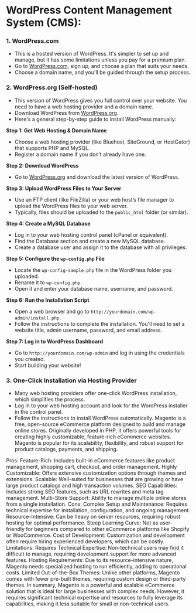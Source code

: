 # WordPress Content Management System (CMS):

### 1. **WordPress.com**
   - This is a hosted version of WordPress. It's simpler to set up and manage, but it has some limitations unless you pay for a premium plan.
   - Go to [WordPress.com](https://wordpress.com/), sign up, and choose a plan that suits your needs.
   - Choose a domain name, and you'll be guided through the setup process.

### 2. **WordPress.org (Self-hosted)**
   - This version of WordPress gives you full control over your website. You need to have a web hosting provider and a domain name.
   - Download WordPress from [WordPress.org](https://wordpress.org/download/).
   - Here's a general step-by-step guide to install WordPress manually:
   
   **Step 1: Get Web Hosting & Domain Name**
   - Choose a web hosting provider (like Bluehost, SiteGround, or HostGator) that supports PHP and MySQL.
   - Register a domain name if you don’t already have one.

   **Step 2: Download WordPress**
   - Go to [WordPress.org](https://wordpress.org/download/) and download the latest version of WordPress.

   **Step 3: Upload WordPress Files to Your Server**
   - Use an FTP client (like FileZilla) or your web host’s file manager to upload the WordPress files to your web server.
   - Typically, files should be uploaded to the `public_html` folder (or similar).

   **Step 4: Create a MySQL Database**
   - Log in to your web hosting control panel (cPanel or equivalent).
   - Find the Database section and create a new MySQL database.
   - Create a database user and assign it to the database with all privileges.

   **Step 5: Configure the `wp-config.php` File**
   - Locate the `wp-config-sample.php` file in the WordPress folder you uploaded.
   - Rename it to `wp-config.php`.
   - Open it and enter your database name, username, and password.

   **Step 6: Run the Installation Script**
   - Open a web browser and go to `http://yourdomain.com/wp-admin/install.php`.
   - Follow the instructions to complete the installation. You'll need to set a website title, admin username, password, and email address.

   **Step 7: Log in to WordPress Dashboard**
   - Go to `http://yourdomain.com/wp-admin` and log in using the credentials you created.
   - Start building your website!

### 3. **One-Click Installation via Hosting Provider**
   - Many web hosting providers offer one-click WordPress installation, which simplifies the process.
   - Log in to your web hosting account and look for the WordPress installer in the control panel.
   - Follow the instructions to install WordPress automatically.
Magento is a free, open-source eCommerce platform designed to build and manage online stores. Originally developed in PHP, it offers powerful tools for creating highly customizable, feature-rich eCommerce websites. Magento is popular for its scalability, flexibility, and robust support for product catalogs, payments, and shipping.

Pros:
Feature-Rich: Includes built-in eCommerce features like product management, shopping cart, checkout, and order management.
Highly Customizable: Offers extensive customization options through themes and extensions.
Scalable: Well-suited for businesses that are growing or have large product catalogs and high transaction volumes.
SEO Capabilities: Includes strong SEO features, such as URL rewrites and meta tag management.
Multi-Store Support: Ability to manage multiple online stores from a single installation.
Cons:
Complex Setup and Maintenance: Requires technical expertise for installation, configuration, and ongoing management.
Resource-Intensive: Can be heavy on server resources, requiring robust hosting for optimal performance.
Steep Learning Curve: Not as user-friendly for beginners compared to other eCommerce platforms like Shopify or WooCommerce.
Cost of Development: Customization and development often require hiring experienced developers, which can be costly.
Limitations:
Requires Technical Expertise: Non-technical users may find it difficult to manage, requiring development support for more advanced features.
Hosting Requirements: Due to its resource-intensive nature, Magento needs specialized hosting to run efficiently, adding to operational costs.
Limited Out-of-the-Box Themes: Unlike other platforms, Magento comes with fewer pre-built themes, requiring custom design or third-party themes.
In summary, Magento is a powerful and scalable eCommerce solution that is ideal for large businesses with complex needs. However, it requires significant technical expertise and resources to fully leverage its capabilities, making it less suitable for small or non-technical users.
 
